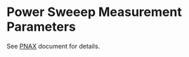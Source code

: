 # Power Sweeep Measurement Parameters

See [PNAX](../@PNAXAnalyzer/README.md#psweepparams) document for details.
